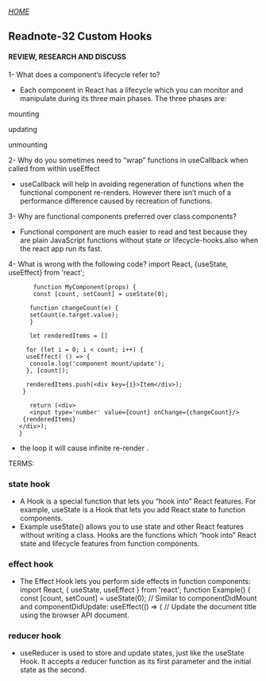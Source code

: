 [*HOME*](https://nassir1976.github.io/reading-notes/)

## Readnote-32 Custom  Hooks


#### REVIEW, RESEARCH AND DISCUSS

1- What does a component’s lifecycle refer to?
   - Each component in React has a lifecycle which you can monitor and manipulate during its three main phases. The three phases are:

mounting

updating

unmounting

2- Why do you sometimes need to “wrap” functions in useCallback when called from within useEffect
  - useCallback will help in avoiding regeneration of functions when the functional component re-renders. However there isn’t much of a performance difference caused by recreation of functions.

3- Why are functional components preferred over class components?

  - Functional component are much easier to read and test because they are plain JavaScript functions without state or lifecycle-hooks.also when the react app run its fast.


4- What is wrong with the following code?
           import React, {useState, useEffect} from 'react';

           function MyComponent(props) {
           const [count, setCount] = useState(0);

          function changeCount(e) {
          setCount(e.target.value);
          }

          let renderedItems = []

         for (let i = 0; i < count; i++) {
         useEffect( () => {
          console.log('component mount/update');
         }, [count]);

         renderedItems.push(<div key={i}>Item</div>);
        }

          return (<div>
          <input type='number' value={count} onChange={changeCount}/>
        {renderedItems}
       </div>);
       }

- the  loop it will cause infinite re-render .


TERMS:
### state hook
  - A Hook is a special function that lets you “hook into” React features. For example, useState is a Hook that lets you add React state to function components.
   - Example  useState() allows you to use state and other React features without writing a class. Hooks are the functions which “hook into” React state and lifecycle features from function components.

### effect hook
  - The Effect Hook lets you perform side effects in function components: import React, { useState, useEffect } from 'react'; function Example() { const [count, setCount] = useState(0); // Similar to componentDidMount and componentDidUpdate: useEffect(() => { // Update the document title using the browser API document.
 
### reducer hook
 - useReducer is used to store and update states, just like the useState Hook. It accepts a reducer function as its first parameter and the initial state as the second.

